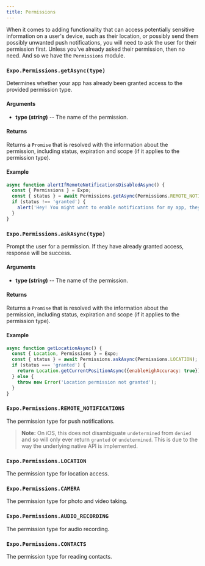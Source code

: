 ```yaml
---
title: Permissions
---
```


When it comes to adding functionality that can access potentially sensitive information on a user's device, such as their location, or possibly send them possibly unwanted push notifications, you will need to ask the user for their permission first. Unless you've already asked their permission, then no need. And so we have the `Permissions` module.

### `Expo.Permissions.getAsync(type)`

Determines whether your app has already been granted access to the provided permission type.

#### Arguments

-   **type (_string_)** -- The name of the permission.

#### Returns

Returns a `Promise` that is resolved with the information about the permission, including status, expiration and scope (if it applies to the permission type).

#### Example

```javascript
async function alertIfRemoteNotificationsDisabledAsync() {
  const { Permissions } = Expo;
  const { status } = await Permissions.getAsync(Permissions.REMOTE_NOTIFICATIONS);
  if (status !== 'granted') {
    alert('Hey! You might want to enable notifications for my app, they are good.');
  }
}
```

### `Expo.Permissions.askAsync(type)`

Prompt the user for a permission. If they have already granted access, response will be success.

#### Arguments

-   **type (_string_)** -- The name of the permission.

#### Returns

Returns a `Promise` that is resolved with the information about the permission, including status, expiration and scope (if it applies to the permission type).

#### Example

```javascript
async function getLocationAsync() {
  const { Location, Permissions } = Expo;
  const { status } = await Permissions.askAsync(Permissions.LOCATION);
  if (status === 'granted') {
    return Location.getCurrentPositionAsync({enableHighAccuracy: true});
  } else {
    throw new Error('Location permission not granted');
  }
}
```

### `Expo.Permissions.REMOTE_NOTIFICATIONS`

The permission type for push notifications.

> **Note:** On iOS, this does not disambiguate `undetermined` from `denied` and so will only ever return `granted` or `undetermined`. This is due to the way the underlying native API is implemented.

### `Expo.Permissions.LOCATION`

The permission type for location access.

### `Expo.Permissions.CAMERA`

The permission type for photo and video taking.

### `Expo.Permissions.AUDIO_RECORDING`

The permission type for audio recording.

### `Expo.Permissions.CONTACTS`

The permission type for reading contacts.
